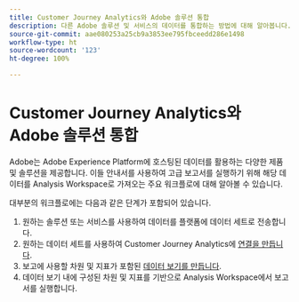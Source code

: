 ```yaml
---
title: Customer Journey Analytics와 Adobe 솔루션 통합
description: 다른 Adobe 솔루션 및 서비스의 데이터를 통합하는 방법에 대해 알아봅니다.
source-git-commit: aae080253a25cb9a3853ee795fbceedd286e1498
workflow-type: ht
source-wordcount: '123'
ht-degree: 100%

---
```



# Customer Journey Analytics와 Adobe 솔루션 통합

Adobe는 Adobe Experience Platform에 호스팅된 데이터를 활용하는 다양한 제품 및 솔루션을 제공합니다. 이들 안내서를 사용하여 고급 보고서를 실행하기 위해 해당 데이터를 Analysis Workspace로 가져오는 주요 워크플로에 대해 알아볼 수 있습니다.

대부분의 워크플로에는 다음과 같은 단계가 포함되어 있습니다.

1. 원하는 솔루션 또는 서비스를 사용하여 데이터를 플랫폼에 데이터 세트로 전송합니다.
2. 원하는 데이터 세트를 사용하여 Customer Journey Analytics에 [연결을 만듭니다](/help/connections/create-connection.md).
3. 보고에 사용할 차원 및 지표가 포함된 [데이터 보기를 만듭니다](/help/data-views/create-dataview.md).
4. 데이터 보기 내에 구성된 차원 및 지표를 기반으로 Analysis Workspace에서 보고서를 실행합니다.
